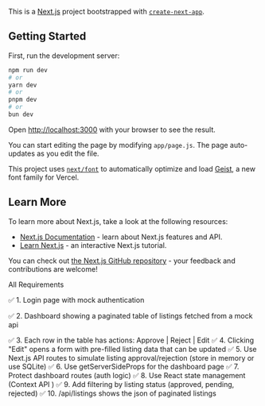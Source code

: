 This is a [Next.js](https://nextjs.org) project bootstrapped with [`create-next-app`](https://github.com/vercel/next.js/tree/canary/packages/create-next-app).

## Getting Started

First, run the development server:

```bash
npm run dev
# or
yarn dev
# or
pnpm dev
# or
bun dev
```

Open [http://localhost:3000](http://localhost:3000) with your browser to see the result.

You can start editing the page by modifying `app/page.js`. The page auto-updates as you edit the file.

This project uses [`next/font`](https://nextjs.org/docs/app/building-your-application/optimizing/fonts) to automatically optimize and load [Geist](https://vercel.com/font), a new font family for Vercel.

## Learn More

To learn more about Next.js, take a look at the following resources:

- [Next.js Documentation](https://nextjs.org/docs) - learn about Next.js features and API.
- [Learn Next.js](https://nextjs.org/learn) - an interactive Next.js tutorial.

You can check out [the Next.js GitHub repository](https://github.com/vercel/next.js) - your feedback and contributions are welcome!

All Requirements

✅ 1. Login page with mock authentication

✅ 2. Dashboard showing a paginated table of listings fetched from a mock api

✅ 3. Each row in the table has actions:  Approve |  Reject |  Edit
✅ 4. Clicking "Edit" opens a form with pre-filled listing data that can be updated
✅ 5. Use Next.js API routes to simulate listing approval/rejection (store in memory or use SQLite)
✅ 6. Use getServerSideProps for the dashboard page
✅ 7. Protect dashboard routes (auth logic)
✅ 8. Use React state management (Context API )
✅ 9. Add filtering by listing status (approved, pending, rejected)
✅ 10. /api/listings shows the json of paginated listings
